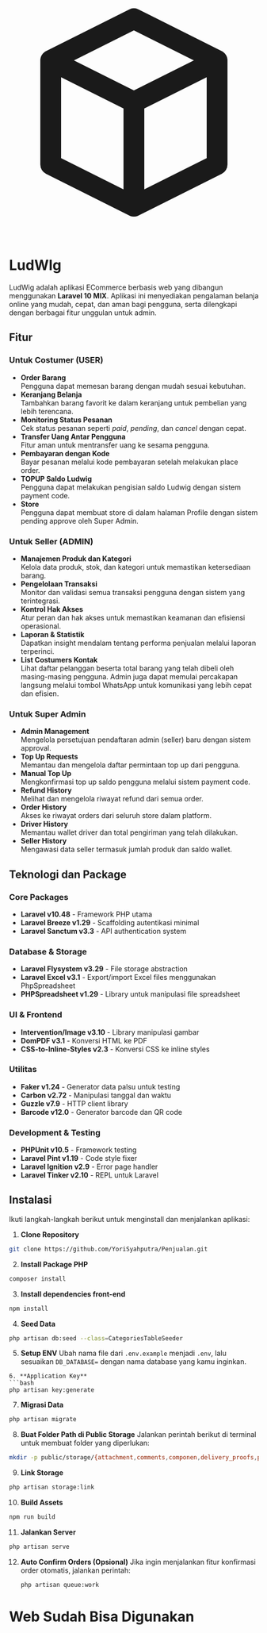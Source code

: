 <!-- Logo Section -->
<div class="flex justify-center">
    <div class="animate-bounce">
        <svg class="w-12 h-12 sm:w-16 sm:h-16 text-indigo-600" fill="none" stroke="currentColor" viewBox="0 0 24 24">
            <path stroke-linecap="round" stroke-linejoin="round" stroke-width="2" d="M20 7l-8-4-8 4m16 0l-8 4m8-4v10l-8 4m0-10L4 7m8 4v10M4 7v10l8 4"/>
        </svg>
    </div>
</div>

# LudWIg

LudWig adalah aplikasi ECommerce berbasis web yang dibangun menggunakan **Laravel 10 MIX**. Aplikasi ini menyediakan pengalaman belanja online yang mudah, cepat, dan aman bagi pengguna, serta dilengkapi dengan berbagai fitur unggulan untuk admin.

## Fitur

### Untuk Costumer (USER)
- **Order Barang**  
  Pengguna dapat memesan barang dengan mudah sesuai kebutuhan.
- **Keranjang Belanja**  
  Tambahkan barang favorit ke dalam keranjang untuk pembelian yang lebih terencana.
- **Monitoring Status Pesanan**  
  Cek status pesanan seperti *paid*, *pending*, dan *cancel* dengan cepat.
- **Transfer Uang Antar Pengguna**  
  Fitur aman untuk mentransfer uang ke sesama pengguna.
- **Pembayaran dengan Kode**  
  Bayar pesanan melalui kode pembayaran setelah melakukan place order.
- **TOPUP Saldo Ludwig**  
  Pengguna dapat melakukan pengisian saldo Ludwig dengan sistem payment code.
- **Store**  
  Pengguna dapat membuat store di dalam halaman Profile dengan sistem pending approve oleh Super Admin.
### Untuk Seller (ADMIN)
- **Manajemen Produk dan Kategori**  
  Kelola data produk, stok, dan kategori untuk memastikan ketersediaan barang.
- **Pengelolaan Transaksi**  
  Monitor dan validasi semua transaksi pengguna dengan sistem yang terintegrasi.
- **Kontrol Hak Akses**  
  Atur peran dan hak akses untuk memastikan keamanan dan efisiensi operasional.
- **Laporan & Statistik**  
  Dapatkan insight mendalam tentang performa penjualan melalui laporan terperinci.
- **List Costumers Kontak**  
  Lihat daftar pelanggan beserta total barang yang telah dibeli oleh masing-masing pengguna. Admin juga dapat memulai percakapan langsung melalui tombol WhatsApp untuk komunikasi yang lebih cepat dan efisien.

### Untuk Super Admin
- **Admin Management**  
  Mengelola persetujuan pendaftaran admin (seller) baru dengan sistem approval.
- **Top Up Requests**  
  Memantau dan mengelola daftar permintaan top up dari pengguna.
- **Manual Top Up**  
  Mengkonfirmasi top up saldo pengguna melalui sistem payment code.
- **Refund History**  
  Melihat dan mengelola riwayat refund dari semua order.
- **Order History**  
  Akses ke riwayat orders dari seluruh store dalam platform.
- **Driver History**  
  Memantau wallet driver dan total pengiriman yang telah dilakukan.
- **Seller History**  
  Mengawasi data seller termasuk jumlah produk dan saldo wallet.

## Teknologi dan Package

### Core Packages
- **Laravel v10.48** - Framework PHP utama
- **Laravel Breeze v1.29** - Scaffolding autentikasi minimal
- **Laravel Sanctum v3.3** - API authentication system

### Database & Storage
- **Laravel Flysystem v3.29** - File storage abstraction
- **Laravel Excel v3.1** - Export/import Excel files menggunakan PhpSpreadsheet
- **PHPSpreadsheet v1.29** - Library untuk manipulasi file spreadsheet

### UI & Frontend
- **Intervention/Image v3.10** - Library manipulasi gambar
- **DomPDF v3.1** - Konversi HTML ke PDF
- **CSS-to-Inline-Styles v2.3** - Konversi CSS ke inline styles

### Utilitas
- **Faker v1.24** - Generator data palsu untuk testing
- **Carbon v2.72** - Manipulasi tanggal dan waktu
- **Guzzle v7.9** - HTTP client library
- **Barcode v12.0** - Generator barcode dan QR code

### Development & Testing
- **PHPUnit v10.5** - Framework testing
- **Laravel Pint v1.19** - Code style fixer
- **Laravel Ignition v2.9** - Error page handler
- **Laravel Tinker v2.10** - REPL untuk Laravel

## Instalasi

Ikuti langkah-langkah berikut untuk menginstall dan menjalankan aplikasi:

1. **Clone Repository**
  ```bash
  git clone https://github.com/YoriSyahputra/Penjualan.git
  ```
2. **Install Package PHP**
  ```bash
  composer install
  ```
3. **Install dependencies front-end**
  ```bash
  npm install
  ```
4. **Seed Data**
  ```bash
  php artisan db:seed --class=CategoriesTableSeeder
  ```
5. **Setup ENV**
  Ubah nama file dari `.env.example` menjadi `.env`, 
  lalu sesuaikan `DB_DATABASE=` dengan nama database yang kamu inginkan.
  ```
6. **Application Key**
  ```bash
  php artisan key:generate
  ```
7. **Migrasi Data**
  ```bash
  php artisan migrate
  ```
8. **Buat Folder Path di Public Storage**
  Jalankan perintah berikut di terminal untuk membuat folder yang diperlukan:
  ```bash
  mkdir -p public/storage/{attachment,comments,componen,delivery_proofs,photo_proofs,produk,profile-photos,store-logos}
  ```
9. **Link Storage**
  ```bash
  php artisan storage:link
  ```
10. **Build Assets**
   ```bash
   npm run build
   ```
11. **Jalankan Server**
   ```bash
   php artisan serve
   ```

12. **Auto Confirm Orders (Opsional)**
    Jika ingin menjalankan fitur konfirmasi order otomatis, jalankan perintah:
    ```bash
    php artisan queue:work
    ```

# Web Sudah Bisa Digunakan #